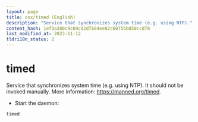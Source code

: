 ```yaml
---
layout: page
title: osx/timed (English)
description: "Service that synchronizes system time (e.g. using NTP)."
content_hash: 1ef3a380c9c09cd2d7684ee82c6075bb850ccd78
last_modified_at: 2023-11-12
tldri18n_status: 2
---
```

# timed

Service that synchronizes system time (e.g. using NTP).
It should not be invoked manually.
More information: <https://manned.org/timed>.

- Start the daemon:

`timed`
